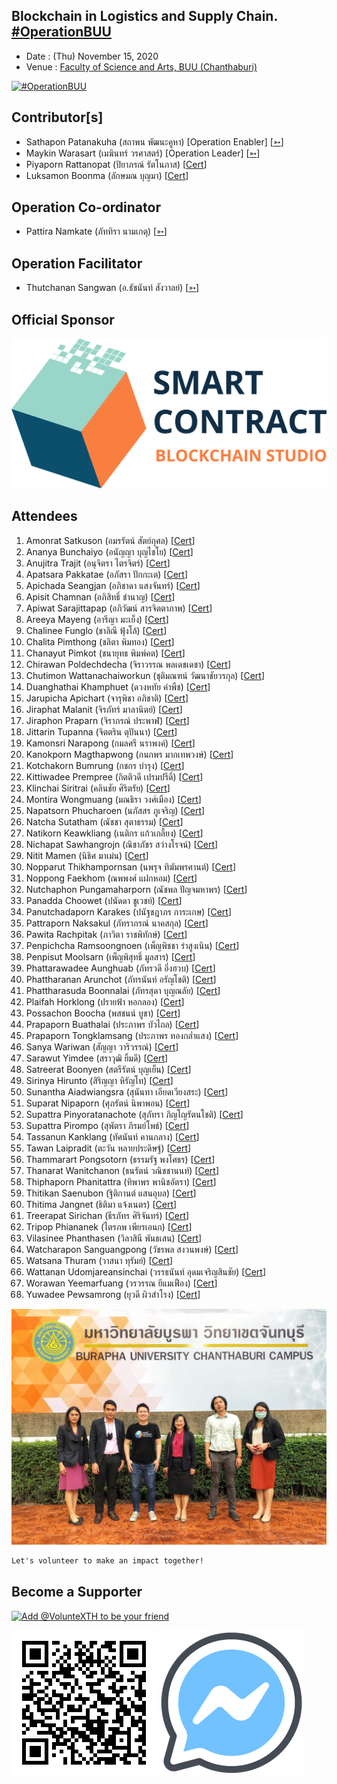 ## Blockchain in Logistics and Supply Chain. [#OperationBUU](https://www.facebook.com/hashtag/OperationBUU)

+ Date : (Thu) November 15, 2020
+ Venue : [Faculty of Science and Arts, BUU (Chanthaburi)](http://scia.chanthaburi.buu.ac.th/)

[![](OperationBUU/pic/AfterTheMatch1.JPG "#OperationBUU")](https://www.facebook.com/hashtag/OperationBUU)

## Contributor[s]
+ Sathapon Patanakuha (สถาพน พัฒนะคูหา) [Operation Enabler] [[➳](https://web.facebook.com/banksathapon)]
+ Maykin Warasart (เมฆินทร์ วรศาสตร์) [Operation Leader] [[➳](http://mk.in.th)]
+ Piyaporn Rattanopat (ปิยาภรณ์ รัตโนภาส) [[Cert](OperationBUU/contributor/VXOpBUU-20201015-Piyaporn-Rattanopat.pdf)]
+ Luksamon Boonma (ลักษมณ บุญมา) [[Cert](OperationBUU/contributor/VXOpBUU-20201015-Luksamon-Boonma.pdf)]

## Operation Co-ordinator
+ Pattira Namkate (ภัททิรา นามเกตุ) [[➳](https://www.facebook.com/baitoeyJa)]

## Operation Facilitator
+ Thutchanan Sangwan (อ.ธัชนันท์ สังวาลย์) [[➳](https://www.facebook.com/thutchanan.sangwan)]

## Official Sponsor
[![](OperationBUU/pic/SmartContractThailand.png "SmartContract Thailand :: The Blockchain Smart Contract Solution")](https://www.smartcontractthailand.com/)

## Attendees
<!--  [[Cert](OperationBUU/attendance/xxx.pdf)] -->
1. Amonrat Satkuson (อมรรัตน์ สัตย์กุศล) [[Cert](OperationBUU/attendance/VXOpBUU-20201015-Amonrat-Satkuson.pdf)]
1. Ananya Bunchaiyo (อนัญญา บุญไชโย) [[Cert](OperationBUU/attendance/VXOpBUU-20201015-Ananya-Bunchaiyo.pdf)]
1. Anujitra Trajit (อนุจิตรา ไตรจิตร์) [[Cert](OperationBUU/attendance/VXOpBUU-20201015-Anujitra-Trajit.pdf)]
1. Apatsara Pakkatae (อภัสรา ปักกะเต) [[Cert](OperationBUU/attendance/VXOpBUU-20201015-Apatsara-Pakkatae.pdf)]
1. Apichada Seangjan (อภิชาดา แสงจันทร์) [[Cert](OperationBUU/attendance/VXOpBUU-20201015-Apichada-Seangjan.pdf)]
1. Apisit Chamnan (อภิสิทธิ์ ชำนาญ) [[Cert](OperationBUU/attendance/VXOpBUU-20201015-Apisit-Chamnan.pdf)]
1. Apiwat Sarajittapap (อภิวัฒน์ สารจิตตาภาพ) [[Cert](OperationBUU/attendance/VXOpBUU-20201015-Apiwat-Sarajittapap.pdf)]
1. Areeya Mayeng (อารีญา มะเย็ง) [[Cert](OperationBUU/attendance/VXOpBUU-20201015-Areeya-Mayeng.pdf)]
1. Chalinee Funglo (ชาลิณี ฟุ้งโล้) [[Cert](OperationBUU/attendance/VXOpBUU-20201015-Chalinee-Funglo.pdf)]
1. Chalita Pimthong (ชลิตา พิมทอง) [[Cert](OperationBUU/attendance/VXOpBUU-20201015-Chalita-Pimthong.pdf)]
1. Chanayut Pimkot (ชนายุทธ พิมพ์คต) [[Cert](OperationBUU/attendance/VXOpBUU-20201015-Chanayut-Pimkot.pdf)]
1. Chirawan Poldechdecha (จิราวรรณ พลเดชเดชา) [[Cert](OperationBUU/attendance/VXOpBUU-20201015-Chirawan-Poldechdecha.pdf)]
1. Chutimon Wattanachaiworkun (ชุติมณฑน์ วัฒนาชัยวรกุล) [[Cert](OperationBUU/attendance/VXOpBUU-20201015-Chutimon-Wattanachaiworkun.pdf)]
1. Duanghathai Khamphuet (ดวงหทัย คำพืช) [[Cert](OperationBUU/attendance/VXOpBUU-20201015-Duanghathai-Khamphuet.pdf)]
1. Jarupicha Apichart (จารุพิชา อภิชาติ) [[Cert](OperationBUU/attendance/VXOpBUU-20201015-Jarupicha-Apichart.pdf)]
1. Jiraphat Malanit (จิรภัทร์ มาลานิตย์) [[Cert](OperationBUU/attendance/VXOpBUU-20201015-Jiraphat-Malanit.pdf)]
1. Jiraphon Praparn (จิราภรณ์ ประพาฬ) [[Cert](OperationBUU/attendance/VXOpBUU-20201015-Jiraphon-Praparn.pdf)]
1. Jittarin Tupanna (จิตตริน ตุปันนา) [[Cert](OperationBUU/attendance/VXOpBUU-20201015-Jittarin-Tupanna.pdf)]
1. Kamonsri Narapong (กมลศรี นราพงค์) [[Cert](OperationBUU/attendance/VXOpBUU-20201015-Kamonsri-Narapong.pdf)]
1. Kanokporn Magthapwong (กนกพร มากเทพวงษ์) [[Cert](OperationBUU/attendance/VXOpBUU-20201015-Kanokporn-Magthapwong.pdf)]
1. Kotchakorn Bumrung (กชกร บำรุง) [[Cert](OperationBUU/attendance/VXOpBUU-20201015-Kotchakorn-Bumrung.pdf)]
1. Kittiwadee Prempree (กิตติวดี เปรมปรีดิ์) [[Cert](OperationBUU/attendance/VXOpBUU-20201015-Kittiwadee-Prempree.pdf)]
1. Klinchai Siritrai (คลินชัย ศิริตรัย) [[Cert](OperationBUU/attendance/VXOpBUU-20201015-Klinchai-Siritrai.pdf)]
1. Montira Wongmuang (มณธิรา วงศ์เมือง) [[Cert](OperationBUU/attendance/VXOpBUU-20201015-Montira-Wongmuang.pdf)]
1. Napatsorn Phucharoen (นภัสสร ภูเจริญ) [[Cert](OperationBUU/attendance/VXOpBUU-20201015-Napatsorn-Phucharoen.pdf)]
1. Natcha Sutatham (ณัชชา สุตาธรรม) [[Cert](OperationBUU/attendance/VXOpBUU-20201015-Natcha-Sutatham.pdf)]
1. Natikorn Keawkliang (เนติกร แก้วเกลี้ยง) [[Cert](OperationBUU/attendance/VXOpBUU-20201015-Natikorn-Keawkliang.pdf)]
1. Nichapat Sawhangrojn (ณิชาภัชร สว่างโรจน์) [[Cert](OperationBUU/attendance/VXOpBUU-20201015-Nichapat-Sawhangrojn.pdf)]
1. Nitit Mamen (นิธิศ มาเม่น) [[Cert](OperationBUU/attendance/VXOpBUU-20201015-Nitit-Mamen.pdf)]
1. Nopparut Thikhampornsan (นพรุจ ทิฆัมพรศานต์) [[Cert](OperationBUU/attendance/VXOpBUU-20201015-Nopparut-Thikhampornsan.pdf)]
1. Noppong Faekhom (ณพพงศ์ แฝกหอม) [[Cert](OperationBUU/attendance/VXOpBUU-20201015-Noppong-Faekhom.pdf)]
1. Nutchaphon Pungamaharporn (ณัชพล ปัญจมหาพร) [[Cert](OperationBUU/attendance/VXOpBUU-20201015-Nutchaphon-Pungamaharporn.pdf)]
1. Panadda Choowet (ปนัดดา ชูเวชย์) [[Cert](OperationBUU/attendance/VXOpBUU-20201015-Panadda-Choowet.pdf)]
1. Panutchadaporn Karakes (ปนัฐชฎาภร การะเกษ) [[Cert](OperationBUU/attendance/VXOpBUU-20201015-Panutchadaporn-Karakes.pdf)]
1. Pattraporn Naksakul (ภัทราภรณ์ นาคสกุล) [[Cert](OperationBUU/attendance/VXOpBUU-20201015-Pattraporn-Naksakul.pdf)]
1. Pawita Rachpitak (ภาวิตา ราชพิทักษ์) [[Cert](OperationBUU/attendance/VXOpBUU-20201015-Pawita-Rachpitak.pdf)]
1. Penpichcha Ramsoongnoen (เพ็ญพิชชา รำสูงเนิน) [[Cert](OperationBUU/attendance/VXOpBUU-20201015-Penpichcha-Ramsoongnoen.pdf)]
1. Penpisut Moolsarn (เพ็ญพิสุทธิ์ มูลสาร) [[Cert](OperationBUU/attendance/VXOpBUU-20201015-Penpisut-Moolsarn.pdf)]
1. Phattarawadee Aunghuab (ภัทรวดี อึ่งฮวบ) [[Cert](OperationBUU/attendance/VXOpBUU-20201015-Phattarawadee-Aunghuab.pdf)]
1. Phattharanan Arunchot (ภัทรนันท์ อรัญโชติ) [[Cert](OperationBUU/attendance/VXOpBUU-20201015-Phattharanan-Arunchot.pdf)]
1. Phattharasuda Boonnalai (ภัทรสุดา บุญณลัย) [[Cert](OperationBUU/attendance/VXOpBUU-20201015-Phattharasuda-Boonnalai.pdf)]
1. Plaifah Horklong (ปรายฟ้า หอกลอง) [[Cert](OperationBUU/attendance/VXOpBUU-20201015-Plaifah-Horklong.pdf)]
1. Possachon Boocha (พสชนน์ บูชา) [[Cert](OperationBUU/attendance/VXOpBUU-20201015-Possachon-Boocha.pdf)]
1. Prapaporn Buathalai (ประภาพร บัวไถล) [[Cert](OperationBUU/attendance/VXOpBUU-20201015-Prapaporn-Buathalai.pdf)]
1. Prapaporn Tongklamsang (ประภาพร ทองกล่ำแสง) [[Cert](OperationBUU/attendance/VXOpBUU-20201015-Prapaporn-Tongklamsang.pdf)]
1. Sanya Wariwan (สัญญา วาริวรรณ์) [[Cert](OperationBUU/attendance/VXOpBUU-20201015-Sanya-Wariwan.pdf)]
1. Sarawut Yimdee (สราวุฒิ ยิ้มดี) [[Cert](OperationBUU/attendance/VXOpBUU-20201015-Sarawut-Yimdee.pdf)]
1. Satreerat Boonyen (สตรีรัตน์ บุญเย็น) [[Cert](OperationBUU/attendance/VXOpBUU-20201015-Satreerat-Boonyen.pdf)]
1. Sirinya Hirunto (สิริญญา หิรัญโท) [[Cert](OperationBUU/attendance/VXOpBUU-20201015-Sirinya-Hirunto.pdf)]
1. Sunantha Aiadwiangsra (สุนันทา เอียดเวียงสระ) [[Cert](OperationBUU/attendance/VXOpBUU-20201015-Sunantha-Aiadwiangsra.pdf)]
1. Suparat Nipaporn (ศุภรัตน์ นิพาพอน) [[Cert](OperationBUU/attendance/VXOpBUU-20201015-Suparat-Nipaporn.pdf)]
1. Supattra Pinyoratanachote (สุภัทรา ภิญโญรัตนโชติ) [[Cert](OperationBUU/attendance/VXOpBUU-20201015-Supattra-Pinyoratanachote.pdf)]
1. Supattra Pirompo (สุพัตรา ภิรมย์โพธ์) [[Cert](OperationBUU/attendance/VXOpBUU-20201015-Supattra-Pirompo.pdf)]
1. Tassanun Kanklang (ทัศนันท์ คานกลาง) [[Cert](OperationBUU/attendance/VXOpBUU-20201015-Tassanun-Kanklang.pdf)]
1. Tawan Laipradit (ตะวัน หลายประดิษฐ์) [[Cert](OperationBUU/attendance/VXOpBUU-20201015-Tawan-Laipradit.pdf)]
1. Thammarart Pongsotorn (ธรรมรัฐ พงโศธร) [[Cert](OperationBUU/attendance/VXOpBUU-20201015-Thammarart-Pongsotorn.pdf)]
1. Thanarat Wanitchanon (ธนรัตน์ วณิชชานนท์) [[Cert](OperationBUU/attendance/VXOpBUU-20201015-Thanarat-Wanitchanon.pdf)]
1. Thiphaporn Phanitattra (ทิพาพร พานิชอัตรา) [[Cert](OperationBUU/attendance/VXOpBUU-20201015-Thiphaporn-Phanitattra.pdf)]
1. Thitikan Saenubon (ฐิติกานต์ แสนอุบล) [[Cert](OperationBUU/attendance/VXOpBUU-20201015-Thitikan-Saenubon.pdf)]
1. Thitima Jangnet (ธิติมา แจ้งเนตร) [[Cert](OperationBUU/attendance/VXOpBUU-20201015-Thitima-Jangnet.pdf)]
1. Treerapat Sirichan (ธีรภัทร ศิริจันทร์) [[Cert](OperationBUU/attendance/VXOpBUU-20201015-Treerapat-Sirichan.pdf)]
1. Tripop Phiananek (ไตรภพ เพียรเอนก) [[Cert](OperationBUU/attendance/VXOpBUU-20201015-Tripop-Phiananek.pdf)]
1. Vilasinee Phanthasen (วิลาสินี พันธเสน) [[Cert](OperationBUU/attendance/VXOpBUU-20201015-Vilasinee-Phanthasen.pdf)]
1. Watcharapon Sanguangpong (วัชรพล สงวนพงษ์) [[Cert](OperationBUU/attendance/VXOpBUU-20201015-Watcharapon-Sanguangpong.pdf)]
1. Watsana Thuram (วาสนา ทุรัมย์) [[Cert](OperationBUU/attendance/VXOpBUU-20201015-Watsana-Thuram.pdf)]
1. Wattanan Udomjareansinchai (วรรธนันท์ อุดมเจริญสินชัย) [[Cert](OperationBUU/attendance/VXOpBUU-20201015-Wattanan-Udomjareansinchai.pdf)]
1. Worawan Yeemarfuang (วรวรรณ ยีแมเฟือง) [[Cert](OperationBUU/attendance/VXOpBUU-20201015-Worawan-Yeemarfuang.pdf)]
1. Yuwadee Pewsamrong (ยุวดี ผิวสำโรง) [[Cert](OperationBUU/attendance/VXOpBUU-20201015-Yuwadee-Pewsamrong.pdf)]
<!--  [[Cert](OperationBUU/attendance/xxx.pdf)] -->

[![](OperationBUU/pic/AfterTheMatch2.jpg "#OperationBUU")](https://www.facebook.com/hashtag/OperationBUU)

```markdown
Let's volunteer to make an impact together!
```

## Become a Supporter

[![](https://scdn.line-apps.com/n/line_add_friends/btn/en.png "Add @VolunteXTH to be your friend")](https://lin.ee/cnIgUj4)

[![](/@VolunteXTH.png "Add @VolunteXTH to be your friend")](https://line.me/R/ti/p/@voluntex)
[![](/fb-m.png "Talk to us via FB messenger")](https://m.me/VolunteXTH)
